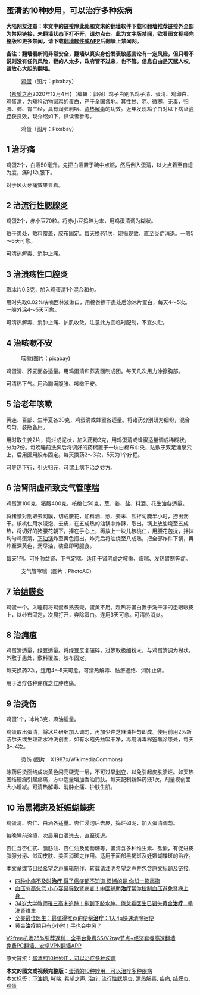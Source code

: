  <h2>蛋清的10种妙用，可以治疗多种疾病</h2> <p class="notice"><b>大陆网友注意：本文中的链接除此处和文末的<a href="https://github.com/bannedbook/fanqiang" >翻墙</a>软件下载和<a href="https://github.com/killgcd/justmysocks/blob/master/README.md">翻墙推荐</a>链接外全部为禁网链接，未翻墙状态下打不开，请勿点击。此为文字版禁闻，欲看图文视频完整版和更多禁闻，请下载<a href="https://github.com/bannedbook/fanqiang">翻墙软件或APP</a>后翻墙上禁闻网。</p><p>备注：翻墙看新闻非常安全，翻墙以真实身份发表敏感言论有一定风险，但只看不说则没有任何风险，翻的人太多，政府管不过来，也不管。信息自由是天赋人权，请放心大胆的翻墙。</b></p>  <div class="entry"> <figure><figcaption><a href="https://www.bannedbook.org/bnews/tag/%e9%b8%a1%e8%9b%8b/" class="st_tag internal_tag" rel="tag" title="标签 鸡蛋 下的日志">鸡蛋</a>（图片：pixabay）</figcaption></figure> <p>【<span class='wp_keywordlink_affiliate'><a href="https://www.soundofhope.org" title="希望之声" target="_blank">希望之声</a></span>2020年12月4日】（编辑：郭强）鸡子白别名鸡子清、蛋清、鸡卵白、鸡蛋清，为雉科动物家鸡的蛋白，产于全国各地。其性甘、凉、微寒，无毒，归脾、肺、胃三经，具有润肺利咽、<a href="https://www.bannedbook.org/bnews/tag/%E6%B8%85%E7%83%AD%E8%A7%A3%E6%AF%92/" class="st_tag internal_tag" rel="tag" title="标签 清热解毒 下的日志">清热解毒</a>的功效。近年发现鸡子白对以下病证<a href="https://www.bannedbook.org/bnews/tag/%e6%b2%bb%e7%96%97/" class="st_tag internal_tag" rel="tag" title="标签 治疗 下的日志">治疗</a>获良效，现介绍如下，供读者参考。</p> <figure><figcaption>鸡蛋（图片：Pixabay）</figcaption></figure> <h2>1 治牙痛</h2> <p>鸡蛋2个，白酒50毫升。先把白酒置于碗中点燃，然后倒入蛋清，以火点着至自熄为度，痛时1次服下。</p> <p>对于风火牙痛效果显着。</p> <h2>2 治<a href="https://www.bannedbook.org/bnews/tag/%e6%b5%81%e8%a1%8c%e6%80%a7%e8%85%ae%e8%85%ba%e7%82%8e/" class="st_tag internal_tag" rel="tag" title="标签 流行性腮腺炎 下的日志">流行性腮腺炎</a></h2> <p>鸡蛋2个，赤小豆70粒。将赤小豆捣碎为末，用鸡蛋清调为糊状。</p> <p>敷于患处，敷料覆盖，胶布固定。每天换药1次，现捣现敷，直至炎症消退。一般5～6天可愈。</p> <p>可清热解毒、消肿止痛。</p> <h2>3 治溃疡性口腔炎</h2> <p>取冰片0.3克，加入鸡蛋清1个混合和匀。</p>  <p>用时先取0.02%呋喃西林液漱口，用棉卷擦干患处后涂冰片蛋白，每天4～5次。一般外涂4～5天可愈。</p> <p>可清热解毒、消肿止痛、护肌收敛。注意此方宜临时配制，不宜久贮。</p> <h2>4 治咳嗽不安</h2> <figure><figcaption>咳嗽(图片：pixabay)</figcaption></figure> <p>鸡蛋清、荞麦面各适量。用鸡蛋清和荞麦面制成团。每天几次用力涂擦胸部。</p> <p>可清热下气。用治胸满腹胀、咳嗽不安。</p> <h2>5 治老年咳嗽</h2> <p>黄连、百部、生半夏各20克，鸡蛋清或蜂蜜各适量。将诸药分别研为细粉，混合均匀，装瓶备用。</p> <p>用时取生姜2片，捣烂成泥状，加入药粉2克，用鸡蛋清或蜂蜜适量调成稀糊状，分为2份。每晚睡前洗脚后将调好的药糊置于一块白棉布中央，贴敷于双足涌泉穴上，后用医用胶布固定。每天换药2～3次，5天为1个疗程。</p> <p>可导热下行，引火归元，可谓上病下治之妙方。</p>  <h2>6 治肾阴虚所致支气管<a href="https://www.bannedbook.org/bnews/tag/%E5%93%AE%E5%96%98/" class="st_tag internal_tag" rel="tag" title="标签 哮喘 下的日志">哮喘</a></h2> <p>鸡蛋清100克，猪腰400克，核桃仁50克，葱、姜、盐、料酒、花生油各适量。</p> <p>将猪腰对剖取去网膜，切成腰花，加料酒、葱、姜末、盐拌匀腌半小时，捞出沥干。核桃仁用水浸泡、去皮，在五成热的油锅中炸酥，取出。锅上放油烧至五成热，将切好的猪腰花朝下，捧在手心上，再放上一块儿核桃仁，用腰花包拢，拌抹均匀鸡蛋清，<a href="https://www.bannedbook.org/bnews/tag/%e4%b8%8b%e6%b2%b9%e9%94%85/" class="st_tag internal_tag" rel="tag" title="标签 下油锅 下的日志">下油锅</a>炸至黄色捞出。炸完后将油烧至八成熟，把全部炸件下锅，再炸至深黄色，沥尽油，装盘即可服食。</p> <p>每天1剂。可补肺益肾、下气定喘。适用于肾阴虚之咳嗽、痰喘、发热胃寒等症。</p> <figure><figcaption>支气管哮喘（图片：PhotoAC）</figcaption></figure> <h2>7 治<a href="https://www.bannedbook.org/bnews/tag/%e7%bb%93%e8%86%9c%e7%82%8e/" class="st_tag internal_tag" rel="tag" title="标签 结膜炎 下的日志">结膜炎</a></h2> <p>鸡蛋一个。入睡前将鸡蛋煮熟去壳，蛋黄不用。趁热将蛋白置于洗干净的患眼眼皮上，以纱布固定，次晨打开，弃除蛋白。连用3天可愈。可清热消炎。</p> <h2>8 治痈疽</h2> <p>鸡蛋清适量，绿豆适量。将绿豆反复碾碎，过箩取极细粉末，与鸡蛋清调为糊状，外敷于患处，敷料覆盖，胶布固定。</p> <p>每天换药2次，连用4～5天可愈。可清热解毒、祛瘀通络、消肿止痛。</p> <p>用于治疗各种痈疽之红肿疼痛。</p>  <h2>9 治烫伤</h2> <p>鸡蛋1个，冰片3克，麻油适量。</p> <p>鸡蛋取出蛋清，将冰片研细加入调匀，再加少许芝麻油拌匀即成。使用前用2%新洁尔灭或生理盐水冲洗创面，如有水疱先抽吸干净，再用消毒棉签蘸涂患处，每天3～4次。</p> <figure><figcaption>烫伤 (图片：X1987x/WikimediaCommons)</figcaption></figure> <p>涂药后烫面结成淡黄色闪亮硬壳一层，不可过早<span class='wp_keywordlink'><a href="https://www.bannedbook.org/forum2/topic21.html" title="《剥夺》 黄建民 著" target="_blank">剥夺</a></span>，以免引起皮肤溃烂。如天热因结硬痂引起疼痛，方中适量增加香油润肤。每天配制新鲜药液1次，剂量视创面大小增减。可清热解毒、消肿止痛、护肤生肌。</p> <h2>10 治黑褐斑及妊娠蝴蝶斑</h2> <p>鸡蛋清、杏仁、白酒各适量。杏仁浸泡后去皮，捣烂如泥，加入蛋清调匀。</p> <p>每晚睡前涂擦，次晨用白酒洗去，直至斑退。</p> <p>杏仁含杏仁甙、脂肪油、杏仁油及葡萄糖等，蛋清含多种维生素、盐酸，有促进皮脂腺分泌、滋润皮肤、美面消斑之作用。适用于面部黑褐斑及妊娠蝴蝶斑的治疗。</p> <p>本文章或节目经<a href="https://www.bannedbook.org/bnews/tag/%e5%b8%8c%e6%9c%9b%e4%b9%8b%e5%a3%b0/" class="st_tag internal_tag" rel="tag" title="标签 希望之声 下的日志">希望之声</a>编辑制作，转载请注明希望之声并包含原文标题及链接。</p>  <ul class='op-related-articles' title='相关阅读'> <li><a href='https://www.bannedbook.org/bnews/health/20201204/1441874.html' target='_blank'>四种小病不及时<b>治疗</b> 得了癌症都不知道 遗憾的是 你却一拖再拖</a></li> <li><a href='https://www.bannedbook.org/bnews/health/20201204/1441835.html' target='_blank'>血压忽高忽低 小心容易导致肾病变！中医辅助<b>治疗</b>帮你控制血压避免肾病上身...</a></li> <li><a href='https://www.bannedbook.org/bnews/health/20201202/1440617.html' target='_blank'>34岁大学教师罹三高未追踪！拖到下肢水肿、倦怠看医生已错失黄金<b>治疗</b>…赖洗肾维生</a></li> <li><a href='https://www.bannedbook.org/bnews/health/20201126/1437323.html' target='_blank'>全美最佳医生：最值得推荐的便秘<b>治疗</b>：1天4g快速清除宿便</a></li> <li><a href='https://www.bannedbook.org/bnews/comments/20201125/1436843.html' target='_blank'>黄金<b>治疗</b>期只有6小时！手也会中风？</a></li> </ul> <p class="texttj"> <a href="https://github.com/bannedbook/fanqiang/wiki/V2ray%E6%9C%BA%E5%9C%BA" target="_blank">V2free机场25%引荐返利：全平台免费SS/V2ray节点+经济套餐高速翻墙</a><br/> <a href="https://github.com/bannedbook/fanqiang/wiki/%E7%A6%81%E9%97%BB%E7%BD%91%E5%AE%89%E5%8D%93%E7%BF%BB%E5%A2%99%E6%96%B0%E9%97%BBAPP" target="_blank">免费PC翻墙、安卓VPN翻墙APP</a></p><p>原文链接：<a class="src_link"  href="https://www.soundofhope.org/post/449722" target="_blank">蛋清的10种妙用，可以治疗多种疾病</a></p><a name='sharetosocial'></a>       <div><b>本文的图文或视频完整版</b>：<a href='https://www.bannedbook.org/bnews/comments/20201204/1442047.html'>蛋清的10种妙用，可以治疗多种疾病</a></div>  </div><!--END ENTRY--> <div class="postfooter"> <div>本文标签：<a href="https://www.bannedbook.org/bnews/tag/%e4%b8%8b%e6%b2%b9%e9%94%85/" rel="tag">下油锅</a>, <a href="https://www.bannedbook.org/bnews/tag/%E5%93%AE%E5%96%98/" rel="tag">哮喘</a>, <a href="https://www.bannedbook.org/bnews/tag/%e5%b8%8c%e6%9c%9b%e4%b9%8b%e5%a3%b0/" rel="tag">希望之声</a>, <a href="https://www.bannedbook.org/bnews/tag/%e6%b2%bb%e7%96%97/" rel="tag">治疗</a>, <a href="https://www.bannedbook.org/bnews/tag/%e6%b5%81%e8%a1%8c%e6%80%a7%e8%85%ae%e8%85%ba%e7%82%8e/" rel="tag">流行性腮腺炎</a>, <a href="https://www.bannedbook.org/bnews/tag/%E6%B8%85%E7%83%AD%E8%A7%A3%E6%AF%92/" rel="tag">清热解毒</a>, <a href="https://www.bannedbook.org/bnews/tag/%e7%96%be%e7%97%85/" rel="tag">疾病</a>, <a href="https://www.bannedbook.org/bnews/tag/%e7%bb%93%e8%86%9c%e7%82%8e/" rel="tag">结膜炎</a>, <a href="https://www.bannedbook.org/bnews/tag/%e9%b8%a1%e8%9b%8b/" rel="tag">鸡蛋</a></div>  </div><!--END POSTFOOTER--> 